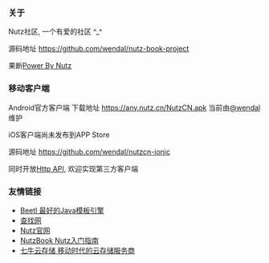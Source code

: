 ### 关于

Nutz社区, 一个有爱的社区 ^_^

源码地址 https://github.com/wendal/nutz-book-project

果断[Power By Nutz](http://www.nutzam.com)

### 移动客户端

Android官方客户端 下载地址 https://any.nutz.cn/NutzCN.apk 当前由[@wendal](https://wendal.net)维护

iOS客户端尚未发布到APP Store

源码地址 https://github.com/wendal/nutzcn-ionic

同时开放[Http API](https://nutz.cn/apidocs/), 欢迎实现第三方客户端

### 友情链接

* [Beetl 最好的Java模板引擎](http://ibeetl.com/)
* [查找网](http://www.chazhao.com)
* [Nutz官网](http://www.nutzam.com)
* [NutzBook Nutz入门指南](http://nutzbook.wendal.net)
* [七牛云存储 移动时代的云存储服务商](http://www.qiniu.com/)
